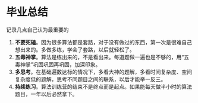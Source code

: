 # 毕业总结

记录几点自己认为最重要的

1. **不要死磕**。因为很多算法都是套路，对于没有做过的东西，第一次是很难自己想出来的。多做多练，学会了套路，以后就轻松了。
2. **五毒神掌**。算法是练出来的，不是看出来。每道题做一遍也是不够的，用“五毒神掌”巩固巩固再巩固，加深印象。
3. **多思考**。在基础遍数达标的情况下，多看大神的题解，多看时间复杂度、空间复杂度低的题解，思考不同题目之间的联系，以后才能举一反三。
4. **持续练习**。算法训练营的结束不是终点而是起点。如果能每天做半小时的算法题目，一年以后必然拿下。